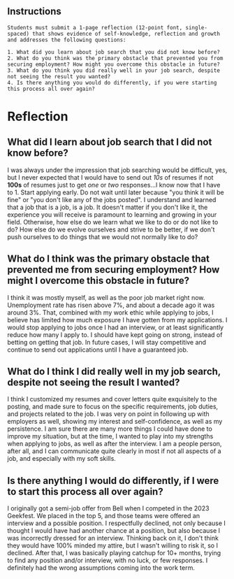 ## Instructions
```
Students must submit a 1-page reflection (12-point font, single-spaced) that shows evidence of self-knowledge, reflection and growth and addresses the following questions:

1. What did you learn about job search that you did not know before?
2. What do you think was the primary obstacle that prevented you from securing employment? How might you overcome this obstacle in future?
3. What do you think you did really well in your job search, despite not seeing the result you wanted?
4. Is there anything you would do differently, if you were starting this process all over again?
```

# Reflection

## What did I learn about job search that I did not know before?
I was always under the impression that job searching would be difficult, yes, but I never expected that I would have to send out *10s* of resumes if not **100s** of resumes just to get *one* or *two* responses...I know now that I have to 1. Start applying early. Do not wait until later because "you think it will be fine" or "you don't like any of the jobs posted". I understand and learned that a job that is a job, is a job.  It doesn't matter if you don't like it, the experience you will receive is paramount to learning and growing in your field. Otherwise, how else do we learn what we like to do or do not like to do? How else do we evolve ourselves and strive to be better, if we don't push ourselves to do things that we would not normally like to do? 

## What do I think was the primary obstacle that prevented me from securing employment? How might I overcome this obstacle in future?
I think it was mostly myself, as well as the poor job market right now. Unemployment rate has risen above 7%, and about a decade ago it was around 3%. That, combined with my work ethic while applying to jobs, I believe has limited how much exposure I have gotten from my applications. I would stop applying to jobs once I had an interview, or at least significantly reduce how many I apply to. I should have kept going on strong, instead of betting on getting that job. In future cases, I will stay competitive and continue to send out applications until I have a guaranteed job.

## What do I think I did really well in my job search, despite not seeing the result I wanted?
I think I customized my resumes and cover letters quite exquisitely to the posting, and made sure to focus on the specific requirements, job duties, and projects related to the job. I was very on point in following up with employers as well, showing my interest and self-confidence, as well as my persistence. I am sure there are many more things I could have done to improve my situation, but at the time, I wanted to play into my strengths when applying to jobs, as well as after the interview. I am a people person, after all, and I can communicate quite clearly in most if not all aspects of a job, and especially with my soft skills.

## Is there anything I would do differently, if I were to start this process all over again?
I originally got a semi-job offer from Bell when I competed in the 2023 Geekfest. We placed in the top 5, and those teams were offered an interview and a possible position. I respectfully declined, not only because I thought I would have had another chance at a position, but also because I was incorrectly dressed for an interview. Thinking back on it, I don't think they would have 100% minded my attire, but I wasn't willing to risk it, so I declined. After that, I was basically playing catchup for 10+ months, trying to find any position and/or interview, with no luck, or few responses. I definitely had the wrong assumptions coming into the work term.